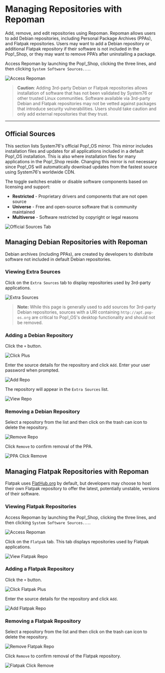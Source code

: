 # Managing Repositories with Repoman

Add, remove, and edit repositories using Repoman. Repoman allows users to add Debian repositories, including Personal Package Archives (PPAs), and Flatpak repositories. Users may want to add a Debian repository or additional Flatpak repository if their software is not included in the Pop!\_Shop, or they may want to remove PPA’s after uninstalling a package.

Access Repoman by launching the Pop!\_Shop, clicking the three lines, and then clicking `System Software Sources...`.

![Access Repoman](/images/manage-repos/access-repoman.png)

>**Caution**: Adding 3rd-party Debian or Flatpak repositories allows installation of software that has not been validated by System76 or other trusted Linux communities. Software available via 3rd-party Debian and Flatpak repositories may not be vetted against packages that introduce security vulnerabilities. Users should take caution and only add external repositories that they trust.
---

## Official Sources

This section lists System76's official Pop!\_OS mirror. This mirror includes installation files and updates for all applications included in a default Pop!\_OS installation. This is also where installation files for many applications in the Pop!\_Shop reside. Changing this mirror is not necessary since Pop!\_OS will automatically download updates from the fastest source using System76's worldwide CDN.

The toggle switches enable or disable software components based on licensing and support:

- **Restricted** - Proprietary drivers and components that are not open source
- **Universe** - Free and open-source software that is community maintained
- **Multiverse** - Software restricted by copyright or legal reasons

![Official Sources Tab](/images/manage-repos/official-sources-tab.png)

## Managing Debian Repositories with Repoman

Debian archives (including PPAs), are created by developers to distribute software not included in default Debian repositories.

### Viewing Extra Sources

Click on the `Extra Sources` tab to display repositories used by 3rd-party applications.

![Extra Sources](/images/manage-repos/extra-sources.png)

>**Note:** While this page is generally used to add sources for 3rd-party Debian repositories, sources with a URI containing `http://apt.pop-os.org` are critical to Pop!\_OS's desktop functionality and should not be removed.

### Adding a Debian Repository

Click the `+` button.

![Click Plus](/images/manage-repos/click-plus.png)

Enter the source details for the repository and click `Add`. Enter your user password when prompted.

![Add Repo](/images/manage-repos/add-repo.png)

The repository will appear in the `Extra Sources` list.

![View Repo](/images/manage-repos/view-repo.png)

### Removing a Debian Repository

Select a repository from the list and then click on the trash can icon to delete the repository.

![Remove Repo](/images/manage-repos/remove-repo.png)

Click `Remove` to confirm removal of the PPA.

![PPA Click Remove](/images/manage-repos/ppa-click-remove.png)

## Managing Flatpak Repositories with Repoman

Flatpak uses [FlatHub.org](https://flathub.org/home) by default, but developers may choose to host their own Flatpak repository to offer the latest, potentially unstable, versions of their software.

### Viewing Flatpak Repositories

Access Repoman by launching the Pop!\_Shop, clicking the three lines, and then clicking `System Software Sources...`.

![Access Repoman](/images/manage-repos/access-repoman.png)

Click on the `Flatpak` tab. This tab displays repositories used by Flatpak applications.

![View Flatpak Repo](/images/manage-repos/view-flatpak-repo.png)

### Adding a Flatpak Repository

Click the `+` button.

![Click Flatpak Plus](/images/manage-repos/click-flatpak-plus.png)

Enter the source details for the repository and click `Add`.

![Add Flatpak Repo](/images/manage-repos/add-flatpak-repo.png)

### Removing a Flatpak Repository

Select a repository from the list and then click on the trash can icon to delete the repository.

![Remove Flatpak Repo](/images/manage-repos/remove-flatpak-repo.png)

Click `Remove` to confirm removal of the Flatpak repository.

![Flatpak Click Remove](/images/manage-repos/flatpak-click-remove.png)
